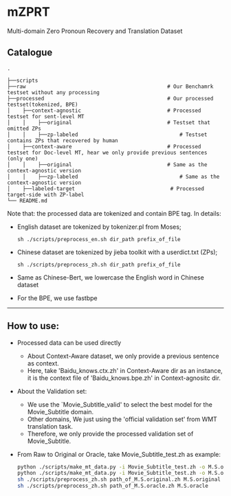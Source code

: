 # mZPRT
Multi-domain Zero Pronoun Recovery and Translation Dataset

## Catalogue

```
.

├──scripts
├──raw                                              # Our Benchamrk testset without any processing
├──processed                                        # Our processed testset(tokenized, BPE)
│    ├──context-agnostic                            # Processed testset for sent-level MT
│    │    ├──original                               # Testset that omitted ZPs
│    │    ├──zp-labeled                                 # Testset contains ZPs that recovered by human
│    ├──context-aware                               # Processed testset for Doc-level MT, hear we only provide previous sentences (only one)
│    │    ├──original                               # Same as the context-agnostic version   
│    │    ├──zp-labeled                                 # Same as the context-agnostic version   
│    ├──labeled-target                               # Processed target-side with ZP-label
└── README.md
```


Note that: the processed data are tokenized and contain BPE tag.  In details:

* English dataset are tokenized by tokenizer.pl from Moses;
  
  ````
  sh ./scripts/preprocess_en.sh dir_path prefix_of_file
  ````
  
* Chinese dataset are tokenized by jieba toolkit with a userdict.txt (ZPs);
  
  ```
  sh ./scripts/preprocess_zh.sh dir_path prefix_of_file
  ```
  
* Same as Chinese-Bert, we lowercase the English word in Chinese dataset

* For the BPE, we use fastbpe

---
## How to use:

* Processed data can be used directly
  * About Context-Aware dataset, we only provide a previous sentence as context.
  * Here,  take 'Baidu_knows.ctx.zh' in Context-Aware dir as an instance, it is the context file of 'Baidu_knows.bpe.zh' in Context-agnositc dir. 

* About the Validation set:
  * We use the `Movie_Subtitle_valid' to select the best model for the Movie_Subtitle domain.
  * Other domains, We just using the 'official validation set' from WMT translation task.
  * Therefore, we only provide the processed validation set of Movie_Subtitle.

* From Raw to Original or Oracle, take Movie_Subtitle_test.zh as example:

  ```bash
  python ./scripts/make_mt_data.py -i Movie_Subtitle_test.zh -o M.S.original.zh
  python ./scripts/make_mt_data.py -i Movie_Subtitle_test.zh -o M.S.oracle.zh -z
  sh ./scripts/preprocess_zh.sh path_of_M.S.original.zh M.S.original
  sh ./scripts/preprocess_zh.sh path_of_M.S.oracle.zh M.S.oracle
  ```

  

  



